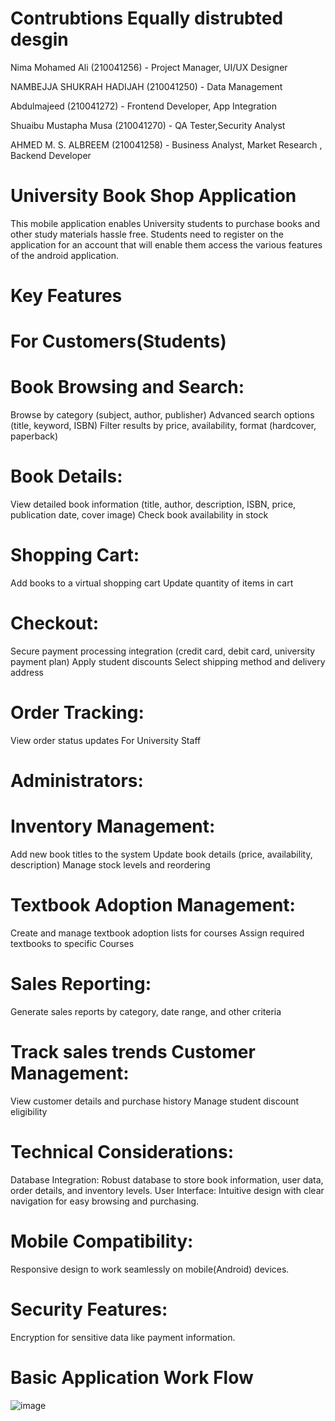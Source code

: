 # Contrubtions Equally distrubted desgin  

 Nima Mohamed Ali (210041256) - Project Manager, UI/UX Designer 

NAMBEJJA SHUKRAH HADIJAH (210041250) - Data Management

Abdulmajeed (210041272) - Frontend Developer, App Integration

Shuaibu Mustapha Musa (210041270) - QA Tester,Security Analyst

AHMED M. S. ALBREEM (210041258) - Business Analyst, Market Research , Backend Developer

# University Book Shop Application 
 This mobile application enables University students to purchase books and other study materials hassle free.
 Students need to register on the application for an account that will enable them access the various features of the android application.
 # Key Features
 # For Customers(Students)
 # Book Browsing and Search: 
   Browse by category (subject, author, publisher) 
   Advanced search options (title, keyword, ISBN) 
   Filter results by price, availability, format (hardcover, paperback) 
 # Book Details:
   View detailed book information (title, author, description, ISBN, price, publication date, cover image) 
  Check book availability in stock 
 # Shopping Cart:
   Add books to a virtual shopping cart 
   Update quantity of items in cart
 # Checkout:
   Secure payment processing integration (credit card, debit card, university payment plan) 
   Apply student discounts
   Select shipping method and delivery address 
 # Order Tracking:
   View order status updates For University Staff
 # Administrators:
 # Inventory Management: 
   Add new book titles to the system 
   Update book details (price, availability, description) 
   Manage stock levels and reordering 
 # Textbook Adoption Management: 
   Create and manage textbook adoption lists for courses 
   Assign required textbooks to specific Courses
 # Sales Reporting: 
   Generate sales reports by category, date range, and other criteria 
 # Track sales trends Customer Management: 
   View customer details and purchase history 
   Manage student discount eligibility 
 # Technical Considerations: 
   Database Integration: Robust database to store book information, user data, order details, and inventory levels. 
   User Interface: Intuitive design with clear navigation for easy browsing and purchasing. 
# Mobile Compatibility:
   Responsive design to work seamlessly on mobile(Android) devices. 
# Security Features:
  Encryption for sensitive data like payment information.

# Basic Application Work Flow  
![image](https://github.com/user-attachments/assets/633b4af1-6efb-411d-b9b0-3d237018a89a)


